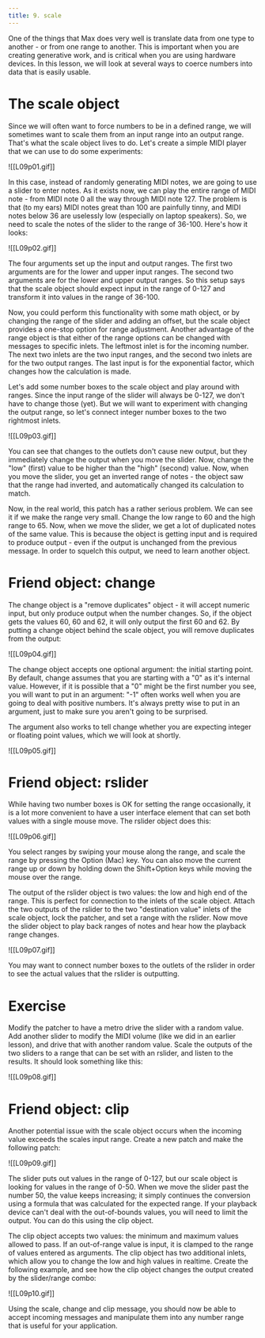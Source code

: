 ```yaml
---
title: 9. scale
---
```

One of the things that Max does very well is translate data from one type to another - or from one range to another. This is important when you are creating generative work, and is critical when you are using hardware devices. In this lesson, we will look at several ways to coerce numbers into data that is easily usable.

# The scale object

Since we will often want to force numbers to be in a defined range, we will sometimes want to scale them from an input range into an output range. That's what the scale object lives to do. Let's create a simple MIDI player that we can use to do some experiments:


![[L09p01.gif]]


In this case, instead of randomly generating MIDI notes, we are going to use a slider to enter notes. As it exists now, we can play the entire range of MIDI note - from MIDI note 0 all the way through MIDI note 127. The problem is that (to my ears) MIDI notes great than 100 are painfully tinny, and MIDI notes below 36 are uselessly low (especially on laptop speakers). So, we need to scale the notes of the slider to the range of 36-100. Here's how it looks:


![[L09p02.gif]]


The four arguments set up the input and output ranges. The first two arguments are for the lower and upper input ranges. The second two arguments are for the lower and upper output ranges. So this setup says that the scale object should expect input in the range of 0-127 and transform it into values in the range of 36-100.

Now, you could perform this functionality with some math object, or by changing the range of the slider and adding an offset, but the scale object provides a one-stop option for range adjustment. Another advantage of the range object is that either of the range options can be changed with messages to specific inlets. The leftmost inlet is for the incoming number. The next two inlets are the two input ranges, and the second two inlets are for the two output ranges. The last input is for the exponential factor, which changes how the calculation is made.

Let's add some number boxes to the scale object and play around with ranges. Since the input range of the slider will always be 0-127, we don't have to change those (yet). But we will want to experiment with changing the output range, so let's connect integer number boxes to the two rightmost inlets.


![[L09p03.gif]]


You can see that changes to the outlets don't cause new output, but they immediately change the output when you move the slider. Now, change the "low" (first) value to be higher than the "high" (second) value. Now, when you move the slider, you get an inverted range of notes - the object saw that the range had inverted, and automatically changed its calculation to match.

Now, in the real world, this patch has a rather serious problem. We can see it if we make the range very small. Change the low range to 60 and the high range to 65. Now, when we move the slider, we get a lot of duplicated notes of the same value. This is because the object is getting input and is required to produce output - even if the output is unchanged from the previous message. In order to squelch this output, we need to learn another object.

# Friend object: change

The change object is a "remove duplicates" object - it will accept numeric input, but only produce output when the number changes. So, if the object gets the values 60, 60 and 62, it will only output the first 60 and 62. By putting a change object behind the scale object, you will remove duplicates from the output:



![[L09p04.gif]]


The change object accepts one optional argument: the initial starting point. By default, change assumes that you are starting with a "0" as it's internal value. However, if it is possible that a "0" might be the first number you see, you will want to put in an argument: "-1" often works well when you are going to deal with positive numbers. It's always pretty wise to put in an argument, just to make sure you aren't going to be surprised.

The argument also works to tell change whether you are expecting integer or floating point values, which we will look at shortly.


![[L09p05.gif]]

# Friend object: rslider

While having two number boxes is OK for setting the range occasionally, it is a lot more convenient to have a user interface element that can set both values with a single mouse move. The rslider object does this:

![[L09p06.gif]]

You select ranges by swiping your mouse along the range, and scale the range by pressing the Option (Mac) key. You can also move the current range up or down by holding down the Shift+Option keys while moving the mouse over the range.

The output of the rslider object is two values: the low and high end of the range. This is perfect for connection to the inlets of the scale object. Attach the two outputs of the rslider to the two "destination value" inlets of the scale object, lock the patcher, and set a range with the rslider. Now move the slider object to play back ranges of notes and hear how the playback range changes. 

![[L09p07.gif]]

You may want to connect number boxes to the outlets of the rslider in order to see the actual values that the rslider is outputting.

# Exercise

Modify the patcher to have a metro drive the slider with a random value. Add another slider to modify the MIDI volume (like we did in an earlier lesson), and drive that with another random value. Scale the outputs of the two sliders to a range that can be set with an rslider, and listen to the results. It should look something like this:


![[L09p08.gif]]


# Friend object: clip

Another potential issue with the scale object occurs when the incoming value exceeds the scales input range. Create a new patch and make the following patch:


![[L09p09.gif]]


The slider puts out values in the range of 0-127, but our scale object is looking for values in the range of 0-50. When we move the slider past the number 50, the value keeps increasing; it simply continues the conversion using a formula that was calculated for the expected range. If your playback device can't deal with the out-of-bounds values, you will need to limit the output. You can do this using the clip object.

The clip object accepts two values: the minimum and maximum values allowed to pass. If an out-of-range value is input, it is clamped to the range of values entered as arguments. The clip object has two additional inlets, which allow you to change the low and high values in realtime. Create the following example, and see how the clip object changes the output created by the slider/range combo:

![[L09p10.gif]]

Using the scale, change and clip message, you should now be able to accept incoming messages and manipulate them into any number range that is useful for your application.
